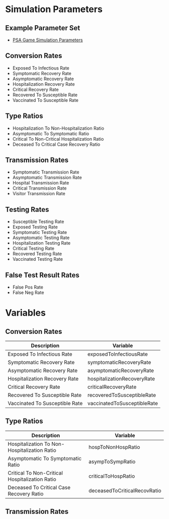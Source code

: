 # Simulation Parameters

## Example Parameter Set
- [PSA Game Simulation Parameters](/json/parameters/SeirModelParams_PsaGame_2022-09-06-1049.json)

## Conversion Rates

- Exposed To Infectious Rate 
- Symptomatic Recovery Rate 
- Asymptomatic Recovery Rate 
- Hospitalization Recovery Rate 
- Critical Recovery Rate 
- Recovered To Susceptible Rate 
- Vaccinated To Susceptible Rate

## Type Ratios
- Hospitalization To Non-Hospitalization Ratio 
- Asymptomatic To Symptomatic Ratio 
- Critical To Non-Critical Hospitalization Ratio 
- Deceased To Critical Case Recovery Ratio 

## Transmission Rates
- Symptomatic Transmission Rate 
- Asymptomatic Transmission Rate 
- Hospital Transmission Rate 
- Critical Transmission Rate 
- Visitor Transmission Rate 

## Testing Rates
- Susceptible Testing Rate 
- Exposed Testing Rate 
- Symptomatic Testing Rate 
- Asymptomatic Testing Rate 
- Hospitalization Testing Rate 
- Critical Testing Rate 
- Recovered Testing Rate 
- Vaccinated Testing Rate 

## False Test Result Rates
- False Pos Rate 
- False Neg Rate 

# Variables

## Conversion Rates

| Description                    | Variable                    |
|--------------------------------|-----------------------------|
|   Exposed To Infectious Rate   | exposedToInfectiousRate     |
|    Symptomatic Recovery Rate   | symptomaticRecoveryRate     |
| Asymptomatic Recovery Rate     | asymptomaticRecoveryRate    |
| Hospitalization Recovery Rate  | hospitalizationRecoveryRate |
| Critical Recovery Rate         | criticalRecoveryRate        |
| Recovered To Susceptible Rate  | recoveredToSusceptibleRate  |
| Vaccinated To Susceptible Rate | vaccinatedToSusceptibleRate |

## Type Ratios

| Description                                    | Variable                     |
|------------------------------------------------|------------------------------|
|  Hospitalization To Non-Hospitalization Ratio  | hospToNonHospRatio           |
|        Asymptomatic To Symptomatic Ratio       | asympToSympRatio             |
| Critical To Non-Critical Hospitalization Ratio | criticalToHospRatio          |
| Deceased To Critical Case Recovery Ratio       | deceasedToCriticalRecovRatio |


## Transmission Rates

